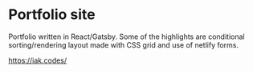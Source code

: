 # Portfolio site

Portfolio written in React/Gatsby. Some of the highlights are
conditional sorting/rendering layout made with CSS grid and use
of netlify forms.

https://iak.codes/

